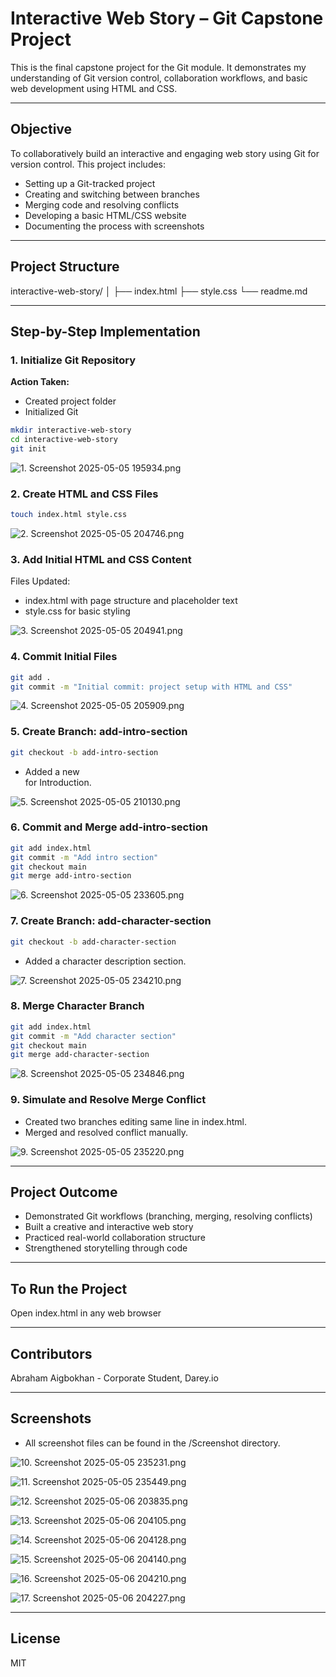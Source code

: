 # Interactive Web Story – Git Capstone Project

This is the final capstone project for the Git module. It demonstrates my understanding of Git version control, collaboration workflows, and basic web development using HTML and CSS.

---

## Objective

To collaboratively build an interactive and engaging web story using Git for version control. This project includes:

- Setting up a Git-tracked project
- Creating and switching between branches
- Merging code and resolving conflicts
- Developing a basic HTML/CSS website
- Documenting the process with screenshots

---

## Project Structure
interactive-web-story/
│
├── index.html
├── style.css
└── readme.md


---

## Step-by-Step Implementation

### 1. Initialize Git Repository

**Action Taken:**
- Created project folder
- Initialized Git

```bash
mkdir interactive-web-story
cd interactive-web-story
git init
```

![1. Screenshot 2025-05-05 195934.png](https://github.com/Abrahamnosa23/Training/blob/add-character-section/DevOps/3MTT-DAREY/Mini_Project04-Capstone_Project_Git/Screenshot/1.%20Screenshot%202025-05-05%20195934.png)

### 2. Create HTML and CSS Files

```bash
touch index.html style.css
```

![2. Screenshot 2025-05-05 204746.png](https://github.com/Abrahamnosa23/Training/blob/add-character-section/DevOps/3MTT-DAREY/Mini_Project04-Capstone_Project_Git/Screenshot/2.%20Screenshot%202025-05-05%20204746.png)

### 3. Add Initial HTML and CSS Content

Files Updated:

  * index.html with page structure and placeholder text
  * style.css for basic styling

![3. Screenshot 2025-05-05 204941.png](https://github.com/Abrahamnosa23/Training/blob/add-character-section/DevOps/3MTT-DAREY/Mini_Project04-Capstone_Project_Git/Screenshot/3.%20Screenshot%202025-05-05%20204941.png)

### 4. Commit Initial Files
```bash
git add .
git commit -m "Initial commit: project setup with HTML and CSS"
```

![4. Screenshot 2025-05-05 205909.png](https://github.com/Abrahamnosa23/Training/blob/add-character-section/DevOps/3MTT-DAREY/Mini_Project04-Capstone_Project_Git/Screenshot/4.%20Screenshot%202025-05-05%20205909.png)

### 5. Create Branch: add-intro-section
```bash
git checkout -b add-intro-section
```
  * Added a new <section> for Introduction.

![5. Screenshot 2025-05-05 210130.png](https://github.com/Abrahamnosa23/Training/blob/add-character-section/DevOps/3MTT-DAREY/Mini_Project04-Capstone_Project_Git/Screenshot/5.%20Screenshot%202025-05-05%20210130.png)

### 6. Commit and Merge add-intro-section
```bash
git add index.html
git commit -m "Add intro section"
git checkout main
git merge add-intro-section
```

![6. Screenshot 2025-05-05 233605.png](https://github.com/Abrahamnosa23/Training/blob/add-character-section/DevOps/3MTT-DAREY/Mini_Project04-Capstone_Project_Git/Screenshot/6.%20Screenshot%202025-05-05%20233605.png)

### 7. Create Branch: add-character-section
```bash
git checkout -b add-character-section
```
  * Added a character description section.

![7. Screenshot 2025-05-05 234210.png](https://github.com/Abrahamnosa23/Training/blob/add-character-section/DevOps/3MTT-DAREY/Mini_Project04-Capstone_Project_Git/Screenshot/7.%20Screenshot%202025-05-05%20234210.png)

### 8. Merge Character Branch
```bash
git add index.html
git commit -m "Add character section"
git checkout main
git merge add-character-section
```

![8. Screenshot 2025-05-05 234846.png](https://github.com/Abrahamnosa23/Training/blob/add-character-section/DevOps/3MTT-DAREY/Mini_Project04-Capstone_Project_Git/Screenshot/8.%20Screenshot%202025-05-05%20234846.png)

### 9. Simulate and Resolve Merge Conflict
  * Created two branches editing same line in index.html.
  * Merged and resolved conflict manually.

![9. Screenshot 2025-05-05 235220.png](https://github.com/Abrahamnosa23/Training/blob/add-character-section/DevOps/3MTT-DAREY/Mini_Project04-Capstone_Project_Git/Screenshot/9.%20Screenshot%202025-05-05%20235220.png)

---

## Project Outcome
  * Demonstrated Git workflows (branching, merging, resolving conflicts)
  * Built a creative and interactive web story
  * Practiced real-world collaboration structure
  * Strengthened storytelling through code

---

## To Run the Project
  Open index.html in any web browser

---

## Contributors
  Abraham Aigbokhan - Corporate Student, Darey.io

---

## Screenshots
 - All screenshot files can be found in the /Screenshot directory.

![10. Screenshot 2025-05-05 235231.png](https://github.com/Abrahamnosa23/Training/blob/add-character-section/DevOps/3MTT-DAREY/Mini_Project04-Capstone_Project_Git/Screenshot/10.%20Screenshot%202025-05-05%20235231.png)

![11. Screenshot 2025-05-05 235449.png](https://github.com/Abrahamnosa23/Training/blob/add-character-section/DevOps/3MTT-DAREY/Mini_Project04-Capstone_Project_Git/Screenshot/11.%20Screenshot%202025-05-05%20235449.png)

![12. Screenshot 2025-05-06 203835.png](https://github.com/Abrahamnosa23/Training/blob/add-character-section/DevOps/3MTT-DAREY/Mini_Project04-Capstone_Project_Git/Screenshot/12.%20Screenshot%202025-05-06%20203835.png)

![13. Screenshot 2025-05-06 204105.png](https://github.com/Abrahamnosa23/Training/blob/add-character-section/DevOps/3MTT-DAREY/Mini_Project04-Capstone_Project_Git/Screenshot/13.%20Screenshot%202025-05-06%20204105.png)

![14. Screenshot 2025-05-06 204128.png](https://github.com/Abrahamnosa23/Training/blob/add-character-section/DevOps/3MTT-DAREY/Mini_Project04-Capstone_Project_Git/Screenshot/14.%20Screenshot%202025-05-06%20204128.png)

![15. Screenshot 2025-05-06 204140.png](https://github.com/Abrahamnosa23/Training/blob/add-character-section/DevOps/3MTT-DAREY/Mini_Project04-Capstone_Project_Git/Screenshot/15.%20Screenshot%202025-05-06%20204140.png)

![16. Screenshot 2025-05-06 204210.png](https://github.com/Abrahamnosa23/Training/blob/add-character-section/DevOps/3MTT-DAREY/Mini_Project04-Capstone_Project_Git/Screenshot/16.%20Screenshot%202025-05-06%20204210.png)

![17. Screenshot 2025-05-06 204227.png](https://github.com/Abrahamnosa23/Training/blob/add-character-section/DevOps/3MTT-DAREY/Mini_Project04-Capstone_Project_Git/Screenshot/17.%20Screenshot%202025-05-06%20204227.png)

---


## License
  MIT






































